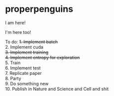 # properpenguins

I am here!

I'm here too!

To do:
  ~~1. Implement batch~~ <br>
  2. Implement cuda <br>
  ~~3. Implement training <br>
  4. Implement entropy for exploration~~ <br>
  5. Train <br>
  6. Implement test <br>
  7. Replicate paper <br>
  8. Party <br>
  9. Do something new <br>
  10. Publish in Nature and Science and Cell and shit
